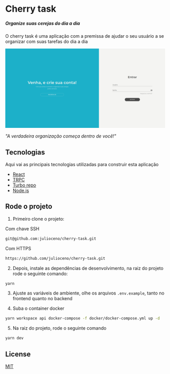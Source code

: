 # Cherry task

##### _Organize suas cerejas do dia a dia_

O cherry task é uma aplicação com a premissa de ajudar o seu usuário a se organizar com suas tarefas do dia a dia

![Apresentação](./.github/sigin-screen.png)

_"A verdadeira organização começa dentro de você!"_

## Tecnologias

Aqui vai as principais tecnologias utilizadas para construir esta aplicação

- [React](https://react.dev/)
- [TRPC](https://trpc.io/)
- [Turbo repo](https://turbo.build/)
- [Node.js](https://nodejs.org/en)

## Rode o projeto

1. Primeiro clone o projeto:

Com chave SSH

```sh
git@github.com:julioceno/cherry-task.git
```

Com HTTPS

```sh
https://github.com/julioceno/cherry-task.git
```

2. Depois, instale as dependências de desenvolvimento, na raiz do projeto rode o seguinte comando:

```sh
yarn
```

3. Ajuste as variáveis de ambiente, olhe os arquivos `.env.example`, tanto no frontend quanto no backend

4. Suba o container docker

```sh
yarn workspace api docker-compose -f docker/docker-compose.yml up -d
```

5. Na raiz do projeto, rode o seguinte comando

```sh
yarn dev
```

## License

[MIT](./LICENSE)

